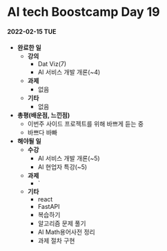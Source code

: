 # AI tech Boostcamp Day 19

#### 2022-02-15 TUE

- **완료한 일**
  - **강의**
    - Dat Viz(7)
    - AI 서비스 개발 개론(~4)
  - **과제**
    - 없음
  - **기타**
    - 없음
- **총평(배운점, 느낀점)**
  - 이번주 사이드 프로젝트를 위해 바쁘게 듣는 중
  - 바쁘다 바빠
- **해야될 일**
  - **수강**
    - AI 서비스 개발 개론(~5)
    - AI 현업자 특강(~5)
  - **과제**
    - `
  - **기타**
    - react
    - FastAPI
    - 복습하기
    - 알고리즘 문제 풀기
    - AI Math용어사전 정리
    - 과제 절차 구현
